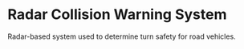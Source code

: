 # Radar Collision Warning System
Radar-based system used to determine turn safety for road vehicles.

